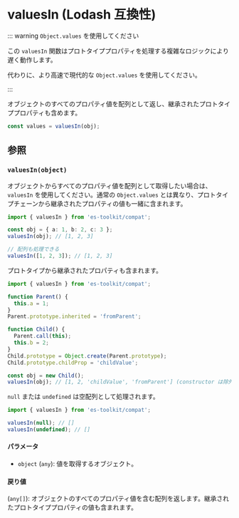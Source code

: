 # valuesIn (Lodash 互換性)

::: warning `Object.values` を使用してください

この `valuesIn` 関数はプロトタイププロパティを処理する複雑なロジックにより遅く動作します。

代わりに、より高速で現代的な `Object.values` を使用してください。

:::

オブジェクトのすべてのプロパティ値を配列として返し、継承されたプロトタイププロパティも含めます。

```typescript
const values = valuesIn(obj);
```

## 参照

### `valuesIn(object)`

オブジェクトからすべてのプロパティ値を配列として取得したい場合は、`valuesIn` を使用してください。通常の `Object.values` とは異なり、プロトタイプチェーンから継承されたプロパティの値も一緒に含まれます。

```typescript
import { valuesIn } from 'es-toolkit/compat';

const obj = { a: 1, b: 2, c: 3 };
valuesIn(obj); // [1, 2, 3]

// 配列も処理できる
valuesIn([1, 2, 3]); // [1, 2, 3]
```

プロトタイプから継承されたプロパティも含まれます。

```typescript
import { valuesIn } from 'es-toolkit/compat';

function Parent() {
  this.a = 1;
}
Parent.prototype.inherited = 'fromParent';

function Child() {
  Parent.call(this);
  this.b = 2;
}
Child.prototype = Object.create(Parent.prototype);
Child.prototype.childProp = 'childValue';

const obj = new Child();
valuesIn(obj); // [1, 2, 'childValue', 'fromParent'] (constructor は除外)
```

`null` または `undefined` は空配列として処理されます。

```typescript
import { valuesIn } from 'es-toolkit/compat';

valuesIn(null); // []
valuesIn(undefined); // []
```

#### パラメータ

- `object` (`any`): 値を取得するオブジェクト。

#### 戻り値

(`any[]`): オブジェクトのすべてのプロパティ値を含む配列を返します。継承されたプロトタイププロパティの値も含まれます。
